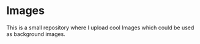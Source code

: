 # Images
This is a small repository where I upload cool Images which could be used as background images.
